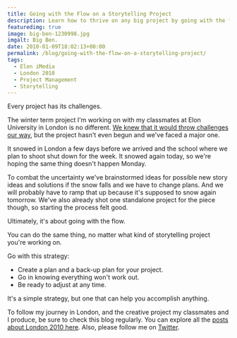 ```yaml
---
title: Going with the Flow on a Storytelling Project
description: Learn how to thrive on any big project by going with the flow.
featuredimg: true
image: big-ben-1230998.jpg
imgalt: Big Ben.
date: 2010-01-09T18:02:13+00:00
permalink: /blog/going-with-the-flow-on-a-storytelling-project/
tags:
  - Elon iMedia
  - London 2010
  - Project Management
  - Storytelling
---
```


Every project has its challenges.

The winter term project I'm working on with my classmates at Elon University in London is no different. [We knew that it would throw challenges our way](/blog/going-with-the-flow-on-a-storytelling-project/), but the project hasn't even begun and we've faced a major one.

It snowed in London a few days before we arrived and the school where we plan to shoot shut down for the week. It snowed again today, so we're hoping the same thing doesn't happen Monday.

To combat the uncertainty we've brainstormed ideas for possible new story ideas and solutions if the snow falls and we have to change plans. And we will probably have to ramp that up because it's supposed to snow again tomorrow. We've also already shot one standalone project for the piece though, so starting the process felt good.

Ultimately, it's about going with the flow.

You can do the same thing, no matter what kind of storytelling project you're working on.

Go with this strategy:

  * Create a plan and a back-up plan for your project.
  * Go in knowing everything won't work out.
  * Be ready to adjust at any time.

It's a simple strategy, but one that can help you accomplish anything.

To follow my journey in London, and the creative project my classmates and I produce, be sure to check this blog regularly. You can explore all the [posts about London 2010 here](/tag/london-2010/). Also, please follow me on [Twitter](http://twitter.com/DavidAKennedy).